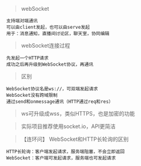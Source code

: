 > webSocket

```
支持端对端通讯
可以由client发起，也可以由serve发起
用于：消息通知，直播间讨论区，聊天室，协同编辑
```

> webSocket连接过程

```
先发起一个HTTP请求
成功之后再升级到WebSocket协议，再通讯
```

> 区别

```
WebSocket协议名是ws://，可双端发起请求
WebSocket没有跨域限制
通过send和onmessage通讯（HTTP通过req和res）
```

> ws可升级成wss，类似HTTPS，也是加密的功能

> 实际项目推荐使用socket.io，API更简洁

> 【连环问】 WebSocket和HTTP长轮询的区别

```
HTTP长轮询：客户端发起请求，服务端阻塞，不会立即返回
WebSocket：客户端可发起请求，服务端也可发起请求
```